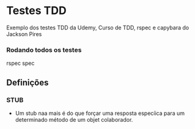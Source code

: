 # Testes TDD
Exemplo dos testes TDD da Udemy, Curso de TDD, rspec e capybara do Jackson Pires

### Rodando todos os testes

rspec spec

## Definições

### STUB

* Um stub naa mais é do que forçar uma resposta especíica para um determinado método de um objet colaborador.
